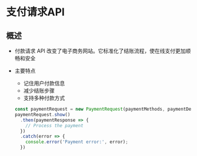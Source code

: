# 支付请求API

## 概述

+ 付款请求 API 改变了电子商务网站。它标准化了结账流程，使在线支付更加顺畅和安全
+ 主要特点

  + 记住用户付款信息
  + 减少结账步骤
  + 支持多种付款方式

  ```js
  const paymentRequest = new PaymentRequest(paymentMethods, paymentDetails, options);
  paymentRequest.show()
    .then(paymentResponse => {
      // Process the payment
    })
    .catch(error => {
      console.error('Payment error:', error);
    })
  ```

